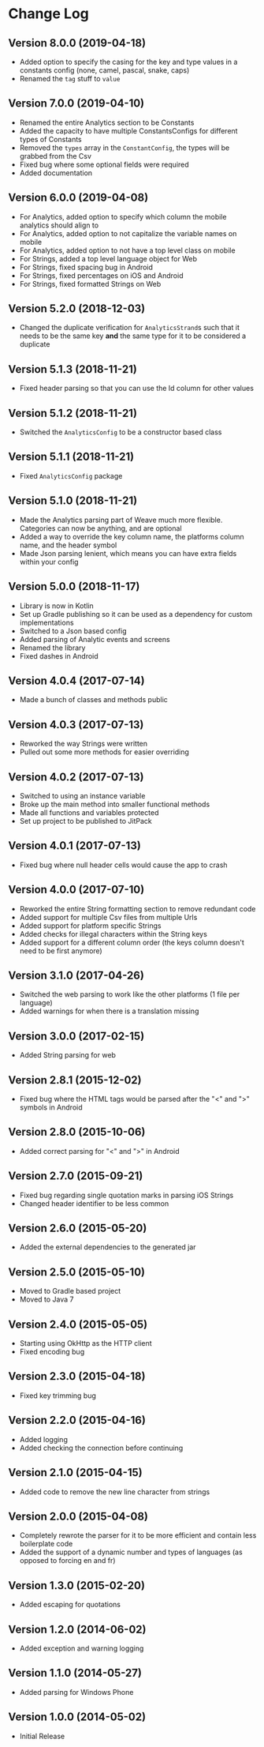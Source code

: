# Change Log

## Version 8.0.0 (2019-04-18)

-   Added option to specify the casing for the key and type values in a constants config (none, camel, pascal, snake, caps)
-   Renamed the `tag` stuff to `value`

## Version 7.0.0 (2019-04-10)

-   Renamed the entire Analytics section to be Constants
-   Added the capacity to have multiple ConstantsConfigs for different types of Constants
-   Removed the `types` array in the `ConstantConfig`, the types will be grabbed from the Csv
-   Fixed bug where some optional fields were required
-   Added documentation

## Version 6.0.0 (2019-04-08)

-   For Analytics, added option to specify which column the mobile analytics should align to
-   For Analytics, added option to not capitalize the variable names on mobile
-   For Analytics, added option to not have a top level class on mobile
-   For Strings, added a top level language object for Web
-   For Strings, fixed spacing bug in Android
-   For Strings, fixed percentages on iOS and Android
-   For Strings, fixed formatted Strings on Web

## Version 5.2.0 (2018-12-03)

-   Changed the duplicate verification for `AnalyticsStrand`s such that it needs to be the same key **and** the same type for it to be considered a duplicate

## Version 5.1.3 (2018-11-21)

-   Fixed header parsing so that you can use the Id column for other values

## Version 5.1.2 (2018-11-21)

-   Switched the `AnalyticsConfig` to be a constructor based class

## Version 5.1.1 (2018-11-21)

-   Fixed `AnalyticsConfig` package

## Version 5.1.0 (2018-11-21)

-   Made the Analytics parsing part of Weave much more flexible. Categories can now be anything, and are optional
-   Added a way to override the key column name, the platforms column name, and the header symbol
-   Made Json parsing lenient, which means you can have extra fields within your config

## Version 5.0.0 (2018-11-17)

-   Library is now in Kotlin
-   Set up Gradle publishing so it can be used as a dependency for custom implementations
-   Switched to a Json based config
-   Added parsing of Analytic events and screens
-   Renamed the library
-   Fixed dashes in Android

## Version 4.0.4 (2017-07-14)

-   Made a bunch of classes and methods public

## Version 4.0.3 (2017-07-13)

-   Reworked the way Strings were written
-   Pulled out some more methods for easier overriding

## Version 4.0.2 (2017-07-13)

-   Switched to using an instance variable
-   Broke up the main method into smaller functional methods
-   Made all functions and variables protected
-   Set up project to be published to JitPack

## Version 4.0.1 (2017-07-13)

-   Fixed bug where null header cells would cause the app to crash

## Version 4.0.0 (2017-07-10)

-   Reworked the entire String formatting section to remove redundant code
-   Added support for multiple Csv files from multiple Urls
-   Added support for platform specific Strings
-   Added checks for illegal characters within the String keys
-   Added support for a different column order (the keys column doesn't need to be first anymore)

## Version 3.1.0 (2017-04-26)

-   Switched the web parsing to work like the other platforms (1 file per language)
-   Added warnings for when there is a translation missing

## Version 3.0.0 (2017-02-15)

-   Added String parsing for web

## Version 2.8.1 (2015-12-02)

-   Fixed bug where the HTML tags would be parsed after the "<" and ">" symbols in Android

## Version 2.8.0 (2015-10-06)

-   Added correct parsing for "<" and ">" in Android

## Version 2.7.0 (2015-09-21)

-   Fixed bug regarding single quotation marks in parsing iOS Strings
-   Changed header identifier to be less common

## Version 2.6.0 (2015-05-20)

-   Added the external dependencies to the generated jar

## Version 2.5.0 (2015-05-10)

-   Moved to Gradle based project
-   Moved to Java 7

## Version 2.4.0 (2015-05-05)

-   Starting using OkHttp as the HTTP client
-   Fixed encoding bug

## Version 2.3.0 (2015-04-18)

-   Fixed key trimming bug

## Version 2.2.0 (2015-04-16)

-   Added logging
-   Added checking the connection before continuing

## Version 2.1.0 (2015-04-15)

-   Added code to remove the new line character from strings

## Version 2.0.0 (2015-04-08)

-   Completely rewrote the parser for it to be more efficient and contain less boilerplate code
-   Added the support of a dynamic number and types of languages (as opposed to forcing en and fr)

## Version 1.3.0 (2015-02-20)

-   Added escaping for quotations

## Version 1.2.0 (2014-06-02)

-   Added exception and warning logging

## Version 1.1.0 (2014-05-27)

-   Added parsing for Windows Phone

## Version 1.0.0 (2014-05-02)

-   Initial Release
